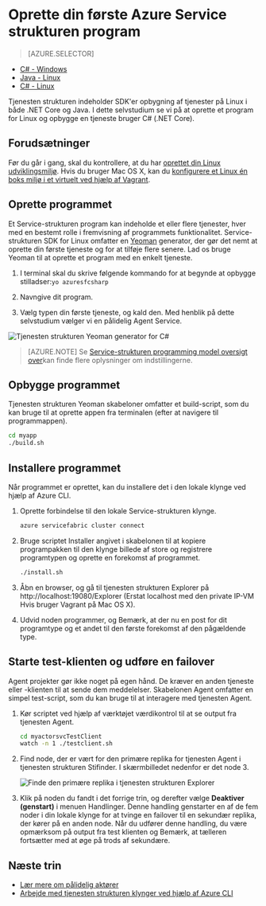 <properties
   pageTitle="Oprette din første Service-strukturen program på Linux ved hjælp af C# | Microsoft Azure"
   description="Oprette og installere en tjeneste-strukturen programmet på computeren ved hjælp af C#"
   services="service-fabric"
   documentationCenter="csharp"
   authors="mani-ramaswamy"
   manager="timlt"
   editor=""/>

<tags
   ms.service="service-fabric"
   ms.devlang="csharp"
   ms.topic="hero-article"
   ms.tgt_pltfrm="NA"
   ms.workload="NA"
   ms.date="10/04/2016"
   ms.author="subramar"/>


# <a name="create-your-first-azure-service-fabric-application"></a>Oprette din første Azure Service strukturen program

> [AZURE.SELECTOR]
- [C# - Windows](service-fabric-create-your-first-application-in-visual-studio.md)
- [Java - Linux](service-fabric-create-your-first-linux-application-with-java.md)
- [C# - Linux](service-fabric-create-your-first-linux-application-with-csharp.md)

Tjenesten strukturen indeholder SDK'er opbygning af tjenester på Linux i både .NET Core og Java. I dette selvstudium se vi på at oprette et program for Linux og opbygge en tjeneste bruger C# (.NET Core).

## <a name="prerequisites"></a>Forudsætninger

Før du går i gang, skal du kontrollere, at du har [oprettet din Linux udviklingsmiljø](service-fabric-get-started-linux.md). Hvis du bruger Mac OS X, kan du [konfigurere et Linux én boks miljø i et virtuelt ved hjælp af Vagrant](service-fabric-get-started-mac.md).

## <a name="create-the-application"></a>Oprette programmet

Et Service-strukturen program kan indeholde et eller flere tjenester, hver med en bestemt rolle i fremvisning af programmets funktionalitet. Service-strukturen SDK for Linux omfatter en [Yeoman](http://yeoman.io/) generator, der gør det nemt at oprette din første tjeneste og for at tilføje flere senere. Lad os bruge Yeoman til at oprette et program med en enkelt tjeneste.

1. I terminal skal du skrive følgende kommando for at begynde at opbygge stilladser:`yo azuresfcsharp`

2. Navngive dit program.

3. Vælg typen din første tjeneste, og kald den. Med henblik på dette selvstudium vælger vi en pålidelig Agent Service.

  ![Tjenesten strukturen Yeoman generator for C#][sf-yeoman]

>[AZURE.NOTE] Se [Service-strukturen programming model oversigt over](service-fabric-choose-framework.md)kan finde flere oplysninger om indstillingerne.

## <a name="build-the-application"></a>Opbygge programmet

Tjenesten strukturen Yeoman skabeloner omfatter et build-script, som du kan bruge til at oprette appen fra terminalen (efter at navigere til programmappen).

  ```bash
 cd myapp 
 ./build.sh 
  ```

## <a name="deploy-the-application"></a>Installere programmet

Når programmet er oprettet, kan du installere det i den lokale klynge ved hjælp af Azure CLI.

1. Oprette forbindelse til den lokale Service-strukturen klynge.

    ```bash
    azure servicefabric cluster connect
    ```

2. Bruge scriptet Installer angivet i skabelonen til at kopiere programpakken til den klynge billede af store og registrere programtypen og oprette en forekomst af programmet.

    ```bash
    ./install.sh
    ```

3. Åbn en browser, og gå til tjenesten strukturen Explorer på http://localhost:19080/Explorer (Erstat localhost med den private IP-VM Hvis bruger Vagrant på Mac OS X).

4. Udvid noden programmer, og Bemærk, at der nu en post for dit programtype og et andet til den første forekomst af den pågældende type.

## <a name="start-the-test-client-and-perform-a-failover"></a>Starte test-klienten og udføre en failover

Agent projekter gør ikke noget på egen hånd. De kræver en anden tjeneste eller -klienten til at sende dem meddelelser. Skabelonen Agent omfatter en simpel test-script, som du kan bruge til at interagere med tjenesten Agent.

1. Kør scriptet ved hjælp af værktøjet værdikontrol til at se output fra tjenesten Agent.

    ```bash
    cd myactorsvcTestClient
    watch -n 1 ./testclient.sh
    ```

2. Find node, der er vært for den primære replika for tjenesten Agent i tjenesten strukturen Stifinder. I skærmbilledet nedenfor er det node 3.

    ![Finde den primære replika i tjenesten strukturen Explorer][sfx-primary]

3. Klik på noden du fandt i det forrige trin, og derefter vælge **Deaktiver (genstart)** i menuen Handlinger. Denne handling genstarter en af de fem noder i din lokale klynge for at tvinge en failover til en sekundær replika, der kører på en anden node. Når du udfører denne handling, du være opmærksom på output fra test klienten og Bemærk, at tælleren fortsætter med at øge på trods af sekundære.


## <a name="next-steps"></a>Næste trin

- [Lær mere om pålidelig aktører](service-fabric-reliable-actors-introduction.md)
- [Arbejde med tjenesten strukturen klynger ved hjælp af Azure CLI](service-fabric-azure-cli.md)

<!-- Images -->
[sf-yeoman]: ./media/service-fabric-create-your-first-linux-application-with-csharp/yeoman-csharp.png
[sfx-primary]: ./media/service-fabric-create-your-first-linux-application-with-csharp/sfx-primary.png
